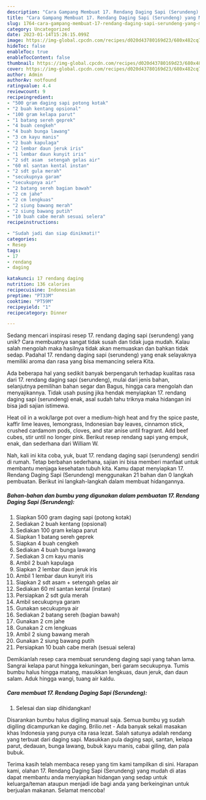 ```yaml
---
description: "Cara Gampang Membuat 17. Rendang Daging Sapi (Serundeng) yang Mantap"
title: "Cara Gampang Membuat 17. Rendang Daging Sapi (Serundeng) yang Mantap"
slug: 1764-cara-gampang-membuat-17-rendang-daging-sapi-serundeng-yang-mantap
category: Uncategorized
date: 2023-01-14T15:26:15.099Z
image: https://img-global.cpcdn.com/recipes/d020d43780169d23/680x482cq70/17-rendang-daging-sapi-serundeng-foto-resep-utama.jpg
hideToc: false
enableToc: true
enableTocContent: false
thumbnail: https://img-global.cpcdn.com/recipes/d020d43780169d23/680x482cq70/17-rendang-daging-sapi-serundeng-foto-resep-utama.jpg
cover: https://img-global.cpcdn.com/recipes/d020d43780169d23/680x482cq70/17-rendang-daging-sapi-serundeng-foto-resep-utama.jpg
author: Admin
authorAv: notfound
ratingvalue: 4.4
reviewcount: 9
recipeingredient:
- "500 gram daging sapi potong kotak"
- "2 buah kentang opsional"
- "100 gram kelapa parut"
- "1 batang sereh geprek"
- "4 buah cengkeh"
- "4 buah bunga lawang"
- "3 cm kayu manis"
- "2 buah kapulaga"
- "2 lembar daun jeruk iris"
- "1 lembar daun kunyit iris"
- "2 sdt asam  setengah gelas air"
- "60 ml santan kental instan"
- "2 sdt gula merah"
- "secukupnya garam"
- "secukupnya air"
- "2 batang sereh bagian bawah"
- "2 cm jahe"
- "2 cm lengkuas"
- "2 siung bawang merah"
- "2 siung bawang putih"
- "10 buah cabe merah sesuai selera"
recipeinstructions:

- "Sudah jadi dan siap dinikmati!"
categories:
- Resep
tags:
- 17
- rendang
- daging

katakunci: 17 rendang daging 
nutrition: 136 calories
recipecuisine: Indonesian
preptime: "PT33M"
cooktime: "PT59M"
recipeyield: "1"
recipecategory: Dinner

---
```





Sedang mencari inspirasi resep 17. rendang daging sapi (serundeng) yang unik? Cara membuatnya sangat tidak susah dan tidak juga mudah. Kalau salah mengolah maka hasilnya tidak akan memuaskan dan bahkan tidak sedap. Padahal 17. rendang daging sapi (serundeng) yang enak selayaknya memiliki aroma dan rasa yang bisa memancing selera Kita.





Ada beberapa hal yang sedikit banyak berpengaruh terhadap kualitas rasa dari 17. rendang daging sapi (serundeng), mulai dari jenis bahan, selanjutnya pemilihan bahan segar dan Bagus, hingga cara mengolah dan menyajikannya. Tidak usah pusing jika hendak menyiapkan 17. rendang daging sapi (serundeng) enak,      asal sudah tahu triknya maka hidangan ini bisa jadi sajian istimewa.














Heat oil in a wok/large pot over a medium-high heat and fry the spice paste, kaffir lime leaves, lemongrass, Indonesian bay leaves, cinnamon stick, crushed cardamom pods, cloves, and star anise until fragrant. Add beef cubes, stir until no longer pink. Berikut resep rendang sapi yang empuk, enak, dan sederhana dari William W.






Nah, kali ini kita coba, yuk, buat 17. rendang daging sapi (serundeng) sendiri di rumah. Tetap berbahan sederhana, sajian ini bisa memberi manfaat untuk membantu menjaga kesehatan tubuh kita. Kamu dapat menyiapkan 17. Rendang Daging Sapi (Serundeng) menggunakan 21 bahan dan 0 langkah pembuatan. Berikut ini langkah-langkah dalam membuat hidangannya.

<!--inarticleads1-->

##### Bahan-bahan dan bumbu yang digunakan dalam pembuatan 17. Rendang Daging Sapi (Serundeng):

1. Siapkan 500 gram daging sapi (potong kotak)
1. Sediakan 2 buah kentang (opsional)
1. Sediakan 100 gram kelapa parut
1. Siapkan 1 batang sereh geprek
1. Siapkan 4 buah cengkeh
1. Sediakan 4 buah bunga lawang
1. Sediakan 3 cm kayu manis
1. Ambil 2 buah kapulaga
1. Siapkan 2 lembar daun jeruk iris
1. Ambil 1 lembar daun kunyit iris
1. Siapkan 2 sdt asam + setengah gelas air
1. Sediakan 60 ml santan kental (instan)
1. Persiapkan 2 sdt gula merah
1. Ambil secukupnya garam
1. Gunakan secukupnya air
1. Sediakan 2 batang sereh (bagian bawah)
1. Gunakan 2 cm jahe
1. Gunakan 2 cm lengkuas
1. Ambil 2 siung bawang merah
1. Gunakan 2 siung bawang putih
1. Persiapkan 10 buah cabe merah (sesuai selera)


Demikianlah resep cara membuat serundeng daging sapi yang tahan lama. Sangrai kelapa parut hingga kekuningan, beri garam secukupnya. Tumis bumbu halus hingga matang, masukkan lengkuas, daun jeruk, dan daun salam. Aduk hingga wangi, tuang air kaldu. 

<!--inarticleads2-->

##### Cara membuat 17. Rendang Daging Sapi (Serundeng):


1. Selesai dan siap dihidangkan!

Disarankan bumbu halus digiling manual saja. Semua bumbu yg sudah digiling dicampurkan ke daging. Brilio.net - Ada banyak sekali masakan khas Indonesia yang punya cita rasa lezat. Salah satunya adalah rendang yang terbuat dari daging sapi. Masukkan pula daging sapi, santan, kelapa parut, dedauan, bunga lawang, bubuk kayu manis, cabai giling, dan pala bubuk. 

Terima kasih telah membaca resep yang tim kami tampilkan di sini. Harapan kami, olahan 17. Rendang Daging Sapi (Serundeng) yang mudah di atas dapat membantu anda menyiapkan hidangan yang sedap untuk keluarga/teman ataupun menjadi ide bagi anda yang berkeinginan untuk berjualan makanan. Selamat mencoba!

